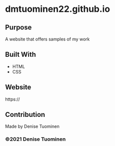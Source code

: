 # dmtuominen22.github.io

## Purpose
A website that offers samples of my work

## Built With
* HTML
* CSS

## Website
https://

## Contribution
Made by Denise Tuominen

### ©️2021 Denise Tuominen
